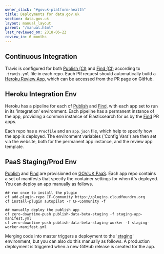 ```yaml
---
owner_slack: "#govuk-platform-health"
title: Deployments for data.gov.uk
section: data.gov.uk
layout: manual_layout
parent: "/manual.html"
last_reviewed_on: 2018-06-22
review_in: 6 months
---
```

[publish]: apps/datagovuk_publish
[find]: apps/datagovuk_find
[publish-ci]: https://travis-ci.org/alphagov/datagovuk_publish/
[find-ci]: https://travis-ci.org/alphagov/datagovuk_find
[heroku]: https://docs.publishing.service.gov.uk/manual/review-apps.html#header
[publish-heroku]: https://dashboard.heroku.com/pipelines/7fb4c1c1-618e-42da-ba71-1cb0beb6c5c8
[find-heroku]: https://dashboard.heroku.com/pipelines/0ca23219-ac0e-4d6c-9d5f-40829c6209db
[paas]: https://docs.cloud.service.gov.uk/#set-up-command-line
[staging]: http://test.data.gov.uk

## Continuous Integration

Travis is configured for both [Publish (CI)][publish-ci] and [Find (CI)][find-ci] according to `.travis.yml` file in each repo. Each PR request should automatically build a [Heroku Review App][heroku], which can be accessed from the PR page on GitHub.

## Heroku Integration Env

Heroku has a pipeline for each of [Publish][publish-heroku] and [Find][find-heroku], with each app set to run in its 'integration' environment. Each pipeline has a permanent instance of the app, providing a common instance of Elasticsearch for us by the [Find] PR apps.

Each repo has a `Procfile` and an `app.json` file, which help to specify how the app is deployed. The environment variables ('Config Vars') are then set via the website, both for the permanent app instance, and the review app template.

## PaaS Staging/Prod Env

[Publish] and [Find] are provisioned on [GOV.UK PaaS][paas]. Each app repo contains a set of manifests that specify the container settings for when it's deployed. You can deploy an app manually as follows.

```
## run once to install the plugin
cf add-plugin-repo CF-Community https://plugins.cloudfoundry.org
cf install-plugin autopilot -r CF-Community -f

## manually deploy the publish app
cf zero-downtime-push publish-data-beta-staging -f staging-app-manifest.yml
cf zero-downtime-push publish-data-beta-staging-worker -f staging-worker-manifest.yml
```

Merging code into master triggers a deployment to the '[staging]' environment, but you can also do this manually as follows. A production deployment is triggered when a new GitHub release is created for the app.
